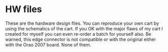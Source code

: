 # HW files
These are the hardware design files. You can reproduce your own cart by using the schematics of the
cart. 
If you OK with the major flaws of my cart I created for myself you can even re-order a batch for 
yourself also. Be warned, this edge connector is not compatible or with the original either with the
Orao 2007 board. None of them. 
